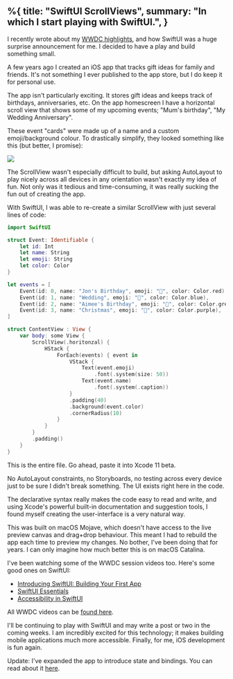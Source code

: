 %{
  title: "SwiftUI ScrollViews",
  summary: "In which I start playing with SwiftUI.",
}
---

I recently wrote about my [WWDC highlights](/posts/2019/wwdc19), and how
SwiftUI was a huge surprise announcement for me. I decided to have a play and
build something small.

A few years ago I created an iOS app that tracks gift ideas for family and
friends. It's not something I ever published to the app store, but I do
keep it for personal use.

The app isn't particularly exciting. It stores gift ideas and keeps track
of birthdays, anniversaries, etc. On the app homescreen I have a
horizontal scroll view that shows some of my upcoming events; "Mum's birthday",
"My Wedding Anniversary".

These event "cards" were made up of a name and a custom emoji/background colour.
To drastically simplify, they looked something like this (but better, I promise):

![](/images/posts/swiftui-scrollview.png)

The ScrollView wasn't especially difficult to build, but asking AutoLayout to
play nicely across all devices in any orientation wasn't exactly my idea of fun.
Not only was it tedious and time-consuming, it was really sucking
the fun out of creating the app.

With SwiftUI, I was able to re-create a similar ScrollView with just several
lines of code:

```swift
import SwiftUI

struct Event: Identifiable {
    let id: Int
    let name: String
    let emoji: String
    let color: Color
}

let events = [
    Event(id: 0, name: "Jon's Birthday", emoji: "🥳", color: Color.red),
    Event(id: 1, name: "Wedding", emoji: "👰", color: Color.blue),
    Event(id: 2, name: "Aimee's Birthday", emoji: "🎉", color: Color.green),
    Event(id: 3, name: "Christmas", emoji: "🎄", color: Color.purple),
]

struct ContentView : View {
    var body: some View {
        ScrollView(.horitonzal) {
            HStack {
                ForEach(events) { event in
                    VStack {
                        Text(event.emoji)
                            .font(.system(size: 50))
                        Text(event.name)
                            .font(.system(.caption))
                    }
                    .padding(40)
                    .background(event.color)
                    .cornerRadius(10)
                }
            }
        }
        .padding()
    }
}
```

This is the entire file. Go ahead, paste it into Xcode 11 beta.

No AutoLayout constraints, no Storyboards, no testing across every device
just to be sure I didn't break something. The UI exists right here in
the code.

The declarative syntax really makes the code easy to read and write, and
using Xcode's powerful built-in documentation and suggestion tools,
I found myself creating the user-interface is a very natural way.

This was built on macOS Mojave, which doesn't have access to the live
preview canvas and drag+drop behaviour. This meant I had to rebuild the
app each time to preview my changes. No bother, I've been doing that
for years. I can only imagine how much better this is on macOS Catalina.

I've been watching some of the WWDC session videos too. Here's some good
ones on SwiftUI:

* [Introducing SwiftUI: Building Your First App](https://developer.apple.com/videos/play/wwdc2019/204/)
* [SwiftUI Essentials](https://developer.apple.com/videos/play/wwdc2019/216/)
* [Accessibility in SwiftUI](https://developer.apple.com/videos/play/wwdc2019/238/)

All WWDC videos can be [found here](https://developer.apple.com/videos/all-videos/).

I'll be continuing to play with SwiftUI and may write a post or two in
the coming weeks. I am incredibly excited for this technology; it makes
building mobile applications much more accessible. Finally, for me, iOS
development is fun again.

Update: I've expanded the app to introduce state and bindings. You can
read about it [here](/posts/2019/swiftui-bindings).
